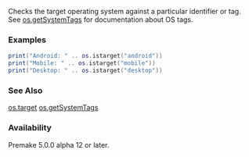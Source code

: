 Checks the target operating system against a particular identifier or tag.
See [os.getSystemTags](os.getSystemTags.md) for documentation about OS tags.

### Examples ###
```lua
print("Android: " .. os.istarget("android"))
print("Mobile: " .. os.istarget("mobile"))
print("Desktop: " .. os.istarget("desktop"))
```

### See Also ###
[os.target](os.target.md)
[os.getSystemTags](os.getSystemTags.md)

### Availability ###

Premake 5.0.0 alpha 12 or later.


